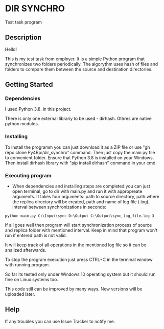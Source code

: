 # DIR SYNCHRO

Test task program


## Description

Hello!

This is my test task from employer. It is a simple Python program that synchronizes two folders periodically.
The algorythm uses hash of files and folders to compare them between the source and destination directories.

 
## Getting Started

### Dependencies

I used Python 3.8. in this project.

There is only one external librariy to be used - dirhash. Othres are native python modules.

### Installing

To install the programm you can just download it as a ZIP file or use "gh repo clone Py4Rpi/dir_synchro" command. 
Then just copy the main.py file to convenient folder. Ensure that Python 3.8 is installed on your Windows.
Then install dirhash library with "pip install dirhash" command in your cmd.

### Executing program

* When dependencies and installing steps are completed you can just open terminal, go to dir with main.py and run it 
with appropreate arguments. It takes four arguments: path to source directory, path where the replica directory will 
be created, path and name of log file (.log), interval between synchronizations in seconds:

```
python main.py C:\Input\sync D:\Output C:\Output\sync_log_file.log 3

```

If all goes well then program will start synchronization process of source and replica folder with mentioned interval.
Keep in mind that program won't run if entered path is not valid.

It will keep track of all operations in the mentioned log file so it can be analized afterwards.

To stop the program execution just press CTRL+C in the terminal window with running program. 

So far its tested only under Windows 10 operating system but it should run fine on Linux systems too.

This code still can be improved by many ways. New versions will be uploaded later.

## Help

If any troubles you can use Issue Tracker to notify me.

